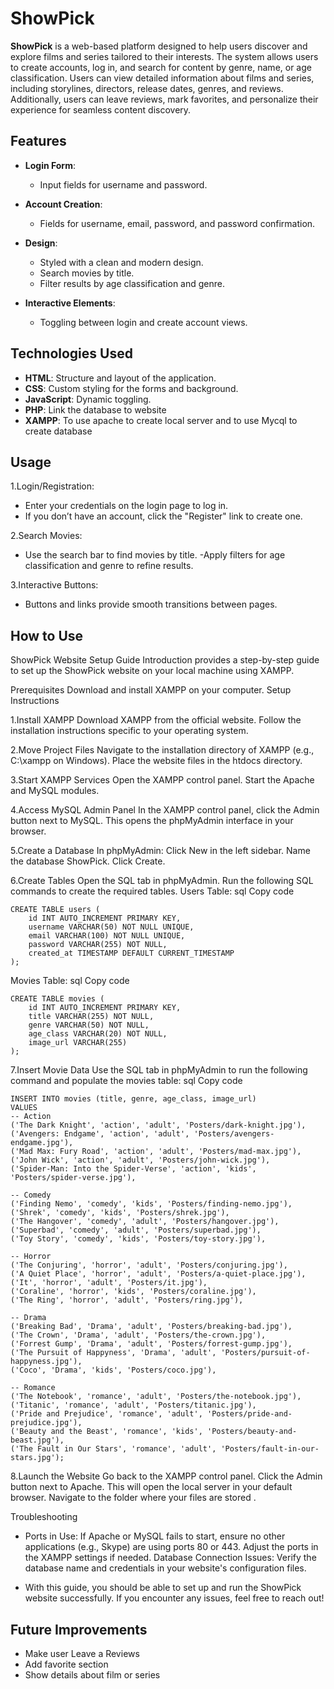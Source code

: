 # ShowPick

**ShowPick** is a web-based platform designed to help users discover and explore films and series tailored to their interests. The system allows users to create accounts, log in,
and search for content by genre, name, or age classification. Users can view detailed information about films and series, including storylines, directors, release dates, genres,
and reviews. Additionally, users can leave reviews, mark favorites, and personalize their
experience for seamless content discovery.

## Features

- **Login Form**: 
  - Input fields for username and password.
  
- **Account Creation**: 
  - Fields for username, email, password, and password confirmation.
  
- **Design**:
  - Styled with a clean and modern design.
  - Search movies by title.
  - Filter results by age classification and genre.

- **Interactive Elements**:
  - Toggling between login and create account views.

## Technologies Used

- **HTML**: Structure and layout of the application.
- **CSS**: Custom styling for the forms and background.
- **JavaScript**: Dynamic toggling.
-  **PHP**: Link the database to website
-  **XAMPP**: To use apache to create local server and to use Mycql to create database 

## Usage

1.Login/Registration:
- Enter your credentials on the login page to log in.
- If you don’t have an account, click the "Register" link to create one.
  
2.Search Movies:
- Use the search bar to find movies by title.
-Apply filters for age classification and genre to refine results.

3.Interactive Buttons:
- Buttons and links provide smooth transitions between pages.


## How to Use


ShowPick Website Setup Guide
Introduction
 provides a step-by-step guide to set up the ShowPick website on your local machine using XAMPP.

Prerequisites
Download and install XAMPP on your computer.
Setup Instructions

1.Install XAMPP
Download XAMPP from the official website.
Follow the installation instructions specific to your operating system.

2.Move Project Files
Navigate to the installation directory of XAMPP (e.g., C:\xampp on Windows).
Place the website files in the htdocs directory.

3.Start XAMPP Services
Open the XAMPP control panel.
Start the Apache and MySQL modules.

4.Access MySQL Admin Panel
In the XAMPP control panel, click the Admin button next to MySQL.
This opens the phpMyAdmin interface in your browser.

5.Create a Database
In phpMyAdmin:
Click New in the left sidebar.
Name the database ShowPick.
Click Create.

6.Create Tables
Open the SQL tab in phpMyAdmin.
Run the following SQL commands to create the required tables.
Users Table:
sql
Copy code
```
CREATE TABLE users (
    id INT AUTO_INCREMENT PRIMARY KEY,
    username VARCHAR(50) NOT NULL UNIQUE,
    email VARCHAR(100) NOT NULL UNIQUE,
    password VARCHAR(255) NOT NULL,
    created_at TIMESTAMP DEFAULT CURRENT_TIMESTAMP
);
```

Movies Table:
sql
Copy code
```
CREATE TABLE movies (
    id INT AUTO_INCREMENT PRIMARY KEY,
    title VARCHAR(255) NOT NULL,
    genre VARCHAR(50) NOT NULL,
    age_class VARCHAR(20) NOT NULL,
    image_url VARCHAR(255)
);
```

7.Insert Movie Data
Use the SQL tab in phpMyAdmin to run the following command and populate the movies table:
sql
Copy code
```
INSERT INTO movies (title, genre, age_class, image_url)
VALUES
-- Action
('The Dark Knight', 'action', 'adult', 'Posters/dark-knight.jpg'),
('Avengers: Endgame', 'action', 'adult', 'Posters/avengers-endgame.jpg'),
('Mad Max: Fury Road', 'action', 'adult', 'Posters/mad-max.jpg'),
('John Wick', 'action', 'adult', 'Posters/john-wick.jpg'),
('Spider-Man: Into the Spider-Verse', 'action', 'kids', 'Posters/spider-verse.jpg'),

-- Comedy
('Finding Nemo', 'comedy', 'kids', 'Posters/finding-nemo.jpg'),
('Shrek', 'comedy', 'kids', 'Posters/shrek.jpg'),
('The Hangover', 'comedy', 'adult', 'Posters/hangover.jpg'),
('Superbad', 'comedy', 'adult', 'Posters/superbad.jpg'),
('Toy Story', 'comedy', 'kids', 'Posters/toy-story.jpg'),

-- Horror
('The Conjuring', 'horror', 'adult', 'Posters/conjuring.jpg'),
('A Quiet Place', 'horror', 'adult', 'Posters/a-quiet-place.jpg'),
('It', 'horror', 'adult', 'Posters/it.jpg'),
('Coraline', 'horror', 'kids', 'Posters/coraline.jpg'),
('The Ring', 'horror', 'adult', 'Posters/ring.jpg'),

-- Drama
('Breaking Bad', 'Drama', 'adult', 'Posters/breaking-bad.jpg'),
('The Crown', 'Drama', 'adult', 'Posters/the-crown.jpg'),
('Forrest Gump', 'Drama', 'adult', 'Posters/forrest-gump.jpg'),
('The Pursuit of Happyness', 'Drama', 'adult', 'Posters/pursuit-of-happyness.jpg'),
('Coco', 'Drama', 'kids', 'Posters/coco.jpg'),

-- Romance
('The Notebook', 'romance', 'adult', 'Posters/the-notebook.jpg'),
('Titanic', 'romance', 'adult', 'Posters/titanic.jpg'),
('Pride and Prejudice', 'romance', 'adult', 'Posters/pride-and-prejudice.jpg'),
('Beauty and the Beast', 'romance', 'kids', 'Posters/beauty-and-beast.jpg'),
('The Fault in Our Stars', 'romance', 'adult', 'Posters/fault-in-our-stars.jpg');
```
8.Launch the Website
Go back to the XAMPP control panel.
Click the Admin button next to Apache.
This will open the local server in your default browser.
Navigate to the folder where your files are stored .

Troubleshooting
- Ports in Use: If Apache or MySQL fails to start, ensure no other applications (e.g., Skype) are using ports 80 or 443. Adjust the ports in the XAMPP settings if needed.
Database Connection Issues: Verify the database name and credentials in your website's configuration files.

- With this guide, you should be able to set up and run the ShowPick website successfully. If you encounter any issues, feel free to reach out!


## Future Improvements

- Make user Leave a Reviews
- Add favorite section
- Show details about film or series


